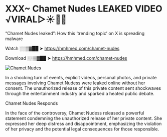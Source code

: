# XXX~ Chamet Nudes LEAKED VIDEO ️√VIRAL▷☀️👄💥

“Chamet Nudes leaked”: How this ‘trending topic’ on X is spreading malware

Watch ░░▒▓██ ➤ https://hmhmed.com/chamet-nudes

Download ░░▒▓██ ➤ https://hmhmed.com/chamet-nudes

[![Chamet Nudes](https://i.imgur.com/dJHk4Zq.gif)](https://hmhmed.com/chamet-nudes)

In a shocking turn of events, explicit videos, personal photos, and private messages involving Chamet Nudess were leaked online without her consent. The unauthorized release of this private content sent shockwaves through the entertainment industry and sparked a heated public debate.

Chamet Nudes Responds

In the face of the controversy, Chamet Nudess released a powerful statement condemning the unauthorized release of her private content. She expressed her deep distress and disappointment, emphasizing the violation of her privacy and the potential legal consequences for those responsible.
